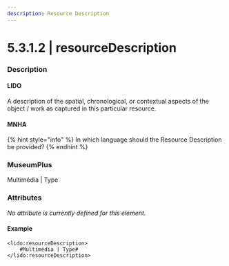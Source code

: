 ```yaml
---
description: Resource Description
---
```


# 5.3.1.2 \| resourceDescription

### Description

#### LIDO

A description of the spatial, chronological, or contextual aspects of the object / work as captured in this particular resource.

#### MNHA

{% hint style="info" %}
In which language should the Resource Description be provided?
{% endhint %}

### MuseumPlus

Multimédia \| Type

### Attributes

_No attribute is currently defined for this element._

#### Example

```markup
<lido:resourceDescription>
    #Multimédia | Type#
</lido:resourceDescription>
```

